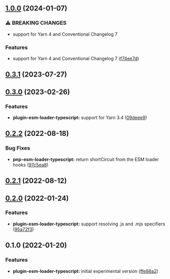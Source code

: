 ## [1.0.0](https://github.com/kherock/yarn-plugins/compare/@kherock/yarn-plugin-esm-loader-typescript@0.3.1...@kherock/yarn-plugin-esm-loader-typescript@1.0.0) (2024-01-07)


### ⚠ BREAKING CHANGES

* support for Yarn 4 and Conventional Changelog 7

### Features

* support for Yarn 4 and Conventional Changelog 7 ([f74ee7d](https://github.com/kherock/yarn-plugins/commit/f74ee7dbdc8d6cab16b562fb56ab3af73923b74f))

## [0.3.1](https://github.com/kherock/yarn-plugins/compare/@kherock/yarn-plugin-esm-loader-typescript@0.3.0...@kherock/yarn-plugin-esm-loader-typescript@0.3.1) (2023-07-27)

## [0.3.0](https://github.com/kherock/yarn-plugins/compare/@kherock/yarn-plugin-esm-loader-typescript@0.2.2...@kherock/yarn-plugin-esm-loader-typescript@0.3.0) (2023-02-26)


### Features

* **plugin-esm-loader-typescript:** support for Yarn 3.4 ([09deee9](https://github.com/kherock/yarn-plugins/commit/09deee9198b17f022e922c460b94a45029a8614a))

## [0.2.2](https://github.com/kherock/yarn-plugins/compare/@kherock/yarn-plugin-esm-loader-typescript@0.2.1...@kherock/yarn-plugin-esm-loader-typescript@0.2.2) (2022-08-18)


### Bug Fixes

* **pnp-esm-loader-typescript:** return shortCircuit from the ESM loader hooks ([97c5ea8](https://github.com/kherock/yarn-plugins/commit/97c5ea89762f670785a7a9293aa3269ba6483446))

## [0.2.1](https://github.com/kherock/yarn-plugins/compare/@kherock/yarn-plugin-esm-loader-typescript@0.2.0...@kherock/yarn-plugin-esm-loader-typescript@0.2.1) (2022-08-12)

## [0.2.0](https://github.com/kherock/yarn-plugins/compare/@kherock/yarn-plugin-esm-loader-typescript@0.1.0...@kherock/yarn-plugin-esm-loader-typescript@0.2.0) (2022-01-24)


### Features

* **plugin-esm-loader-typescript:** support resolving .js and .mjs specifiers ([95a72f3](https://github.com/kherock/yarn-plugins/commit/95a72f37c27f17782d6a96a86d9f18200e8c89b8))

## 0.1.0 (2022-01-20)


### Features

* **plugin-esm-loader-typescript:** initial experimental version ([ffe88a2](https://github.com/kherock/yarn-plugins/commit/ffe88a210151396decebf7c797323eaa4c834819))

